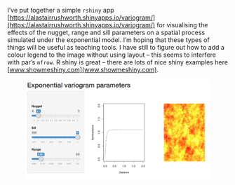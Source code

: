 I’ve put together a simple `rshiny` app [https://alastairrushworth.shinyapps.io/variogram/](https://alastairrushworth.shinyapps.io/variogram/) for visualising the effects of the nugget, range and sill parameters on a spatial process simulated under the exponential model.     I’m hoping that these types of things will be useful as teaching tools.  I have still to figure out how to add a colour legend to the image without using layout – this seems to interfere with par’s `mfrow`.  R shiny is great – there are lots of nice shiny examples here [www.showmeshiny.com](www.showmeshiny.com).


<figure>
<a href="/assets/images/vario.png"><img src="/assets/images/vario.png"></a>
</figure>



